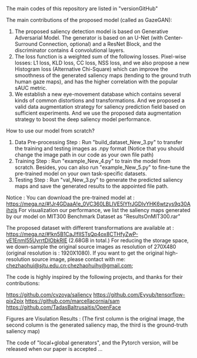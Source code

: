 The main codes of this repository are listed in "versionGitHub"

The main contributions of the proposed model (called as GazeGAN):
1. The proposed saliency detection model is based on Generative Adversarial Model. The generator is based on an U-Net (with Center-Surround Connection, optional) and a ResNet Block, and the discriminator contains 4 convolutional layers. 
2. The loss function is a weighted sum of the following losses. Pixel-wise losses: L1 loss, KLD loss, CC loss, NSS loss, and we also propose a new  Histogram loss (Alternative Chi-Square) which can improve the smoothness of the generated saliency maps (tending to the ground truth human gaze maps), and has the higher correlation with the popular sAUC metric.
3. We establish a new eye-movement database which contains several kinds of common distortions and transformations. And we proposed a valid data augmentation strategy for saliency prediction field based on sufficient experiments. And we use the proposed data augmentation strategy to boost the deep saliency model performance.

How to use our model from scratch?
1. Data Pre-processing Step : Run "build_dataset_New_3.py" to transfer the training and testing images as .npy format (Notice that you should change the image path in our code as your own file path)
2. Training Step : Run "example_New_4.py" to train the model from scratch. Besides, you can also run "example_New_5.py" to fine-tune the pre-trained model on your own task-specific datasets.
3. Testing Step : Run "val_New_3.py" to generate the predicted saliency maps and save the generated results to the appointed file path. 

Notice : You can download the pre-trained model at : https://mega.nz/#!Jr4GDaaA!e_0VC360LBLIVE5lYfrJGDlvYHK6wtzys9q30Aihzjs
For visualization our performance, we list the saliency maps generated by our model on MIT300 Benchmark Dataset as "ResultsOnMIT300.rar"

The proposed dataset with different transformations are available at : https://mega.nz/#!kn5B1CaJ!fIISTsQp4ox8CTHfyZwP-yE1Enml55UyrrtDlObkRlE    (2.68GB in total.)
For reducing the storage space, we down-sample the original source images as resolution of 270X480 (original resolution is : 1920X1080).
If you want to get the original high-resolution source image, please contact with me: chezhaohui@sjtu.edu.cn;chezhaohuihy@gmail.com;


The code is highly inspired by the following projects, and thanks for their contributions:

https://github.com/cvzoya/saliency
https://github.com/Eyyub/tensorflow-pix2pix
https://github.com/marcellacornia/sam
https://github.com/TadasBaltrusaitis/OpenFace

Figures are Visulation Results : (The first column is the original image, the second column is the generated saliency map, the third is the ground-truth saliency map)

The code of "local+global generators", and the Pytorch version, will be released when our paper is accepted ...  
